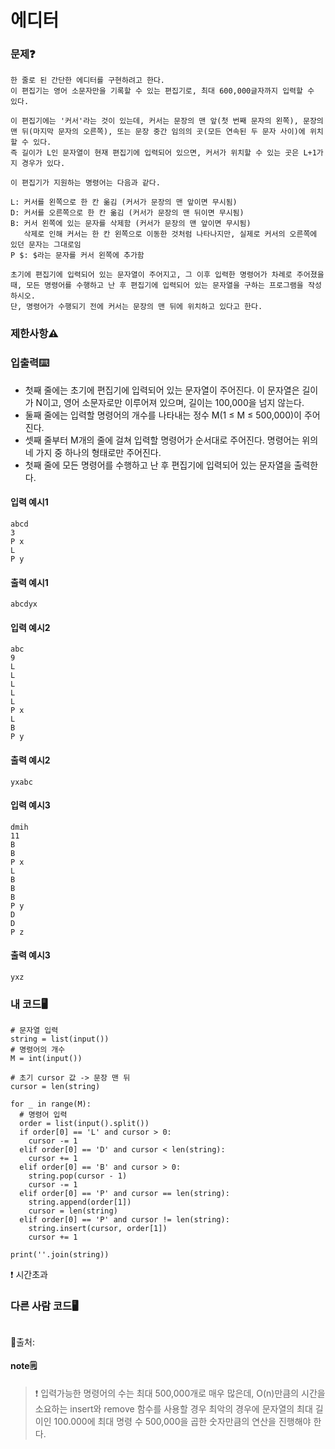 # 에디터

### 문제❓
```
한 줄로 된 간단한 에디터를 구현하려고 한다. 
이 편집기는 영어 소문자만을 기록할 수 있는 편집기로, 최대 600,000글자까지 입력할 수 있다.

이 편집기에는 '커서'라는 것이 있는데, 커서는 문장의 맨 앞(첫 번째 문자의 왼쪽), 문장의 맨 뒤(마지막 문자의 오른쪽), 또는 문장 중간 임의의 곳(모든 연속된 두 문자 사이)에 위치할 수 있다. 
즉 길이가 L인 문자열이 현재 편집기에 입력되어 있으면, 커서가 위치할 수 있는 곳은 L+1가지 경우가 있다.

이 편집기가 지원하는 명령어는 다음과 같다.

L: 커서를 왼쪽으로 한 칸 옮김 (커서가 문장의 맨 앞이면 무시됨)
D: 커서를 오른쪽으로 한 칸 옮김 (커서가 문장의 맨 뒤이면 무시됨)
B: 커서 왼쪽에 있는 문자를 삭제함 (커서가 문장의 맨 앞이면 무시됨)
   삭제로 인해 커서는 한 칸 왼쪽으로 이동한 것처럼 나타나지만, 실제로 커서의 오른쪽에 있던 문자는 그대로임
P $: $라는 문자를 커서 왼쪽에 추가함

초기에 편집기에 입력되어 있는 문자열이 주어지고, 그 이후 입력한 명령어가 차례로 주어졌을 때, 모든 명령어를 수행하고 난 후 편집기에 입력되어 있는 문자열을 구하는 프로그램을 작성하시오. 
단, 명령어가 수행되기 전에 커서는 문장의 맨 뒤에 위치하고 있다고 한다.
```

### 제한사항⚠️


### 입출력⌨️
* 첫째 줄에는 초기에 편집기에 입력되어 있는 문자열이 주어진다. 이 문자열은 길이가 N이고, 영어 소문자로만 이루어져 있으며, 길이는 100,000을 넘지 않는다. 
* 둘째 줄에는 입력할 명령어의 개수를 나타내는 정수 M(1 ≤ M ≤ 500,000)이 주어진다.
* 셋째 줄부터 M개의 줄에 걸쳐 입력할 명령어가 순서대로 주어진다. 명령어는 위의 네 가지 중 하나의 형태로만 주어진다.
* 첫째 줄에 모든 명령어를 수행하고 난 후 편집기에 입력되어 있는 문자열을 출력한다.

#### 입력 예시1
```
abcd
3
P x
L
P y
```
#### 출력 예시1
```
abcdyx
```

#### 입력 예시2
```
abc
9
L
L
L
L
L
P x
L
B
P y
```
#### 출력 예시2
```
yxabc
```

#### 입력 예시3
```
dmih
11
B
B
P x
L
B
B
B
P y
D
D
P z
```
#### 출력 예시3
```
yxz
```

### 내 코드🖥️
```
# 문자열 입력
string = list(input())
# 명령어의 개수
M = int(input())

# 초기 cursor 값 -> 문장 맨 뒤
cursor = len(string)

for _ in range(M):
  # 명령어 입력
  order = list(input().split())
  if order[0] == 'L' and cursor > 0:
    cursor -= 1
  elif order[0] == 'D' and cursor < len(string):
    cursor += 1
  elif order[0] == 'B' and cursor > 0:
    string.pop(cursor - 1)
    cursor -= 1
  elif order[0] == 'P' and cursor == len(string):
    string.append(order[1])
    cursor = len(string)
  elif order[0] == 'P' and cursor != len(string):
    string.insert(cursor, order[1])
    cursor += 1

print(''.join(string))
```
❗ 시간초과

### 다른 사람 코드🖥️
```

```
🔗출처:

#### note🗒️
> 
>
>❗ 입력가능한 명령어의 수는 최대 500,000개로 매우 많은데, O(n)만큼의 시간을 소요하는 insert와 remove 함수를 사용할 경우 최악의 경우에 문자열의 최대 길이인 100.000에 최대 명령 수 500,000을 곱한 숫자만큼의 연산을 진행해야 한다.
